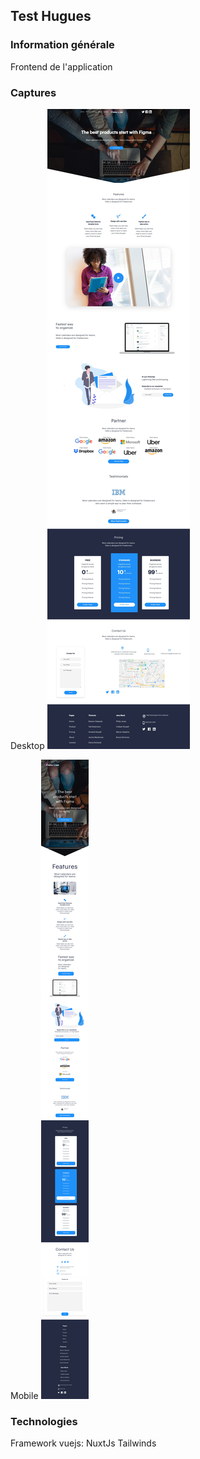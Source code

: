 ## Test Hugues

### Information générale

Frontend de l'application

### Captures
Desktop
![Desktop](https://github.com/mamyhugues/test-ctrlweb/blob/master/static/images/screenshot-desk.png)


Mobile
![Mobile](https://github.com/mamyhugues/test-ctrlweb/blob/master/static/images/screenshot-mobile.png)

### Technologies
Framework vuejs: NuxtJs
Tailwinds